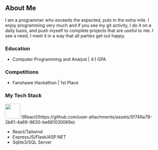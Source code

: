 ## About Me
I am a programmer who exceeds the expected, puts in the extra mile. I enjoy programming very much and if you see my git activity, I do it on a daily basis, and push myself to complete projects that are useful to me. I see a need, I meet it in a way that all parties get out happy.

### Education
- Computer Programming and Analyst | 4.1 GPA

### Competitions
- Fanshawe Hackathon | 1st Place

### My Tech Stack
<img src="https://github.com/user-attachments/assets/5f746a78-2b61-4a69-9830-be681030069e" width="48">
![React](https://github.com/user-attachments/assets/5f746a78-2b61-4a69-9830-be681030069e)

- React/Tailwind 
- ExpressJS/Flask/ASP.NET
- Sqlite3/SQL Server
 
